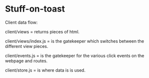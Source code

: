 # Stuff-on-toast

Client data flow:

client/views = returns pieces of html.

client/views/index.js = is the gatekeeper which switches between the different view pieces.

client/events.js = is the gatekeeper for the various click events on the webpage and routes.

client/store.js = is where data is is used.
